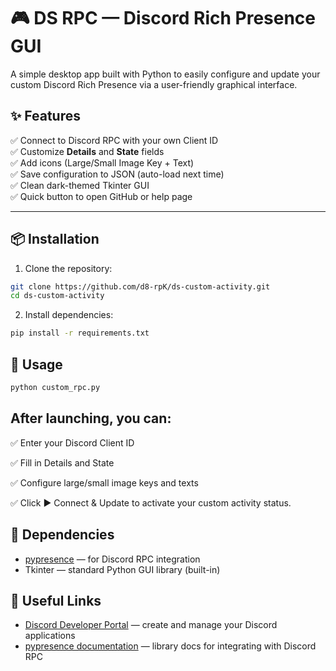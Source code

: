 # 🎮 DS RPC — Discord Rich Presence GUI

A simple desktop app built with Python to easily configure and update your custom Discord Rich Presence via a user-friendly graphical interface.

## ✨ Features

✅ Connect to Discord RPC with your own Client ID  
✅ Customize **Details** and **State** fields  
✅ Add icons (Large/Small Image Key + Text)  
✅ Save configuration to JSON (auto-load next time)  
✅ Clean dark-themed Tkinter GUI  
✅ Quick button to open GitHub or help page

---

## 📦 Installation

1. Clone the repository:

```bash
git clone https://github.com/d8-rpK/ds-custom-activity.git
cd ds-custom-activity
```

2. Install dependencies:

```bash
pip install -r requirements.txt
```

## 🚀 Usage
```bash
python custom_rpc.py
```

## After launching, you can:

✅ Enter your Discord Client ID

✅ Fill in Details and State

✅ Configure large/small image keys and texts

✅ Click ▶ Connect & Update to activate your custom activity status.


## 📌 Dependencies

- [pypresence](https://github.com/qwertyquerty/pypresence) — for Discord RPC integration
- Tkinter — standard Python GUI library (built-in)


## 🔗 Useful Links

- [Discord Developer Portal](https://discord.com/developers/applications) — create and manage your Discord applications
- [pypresence documentation](https://qwertyquerty.github.io/pypresence/html/index.html) — library docs for integrating with Discord RPC
